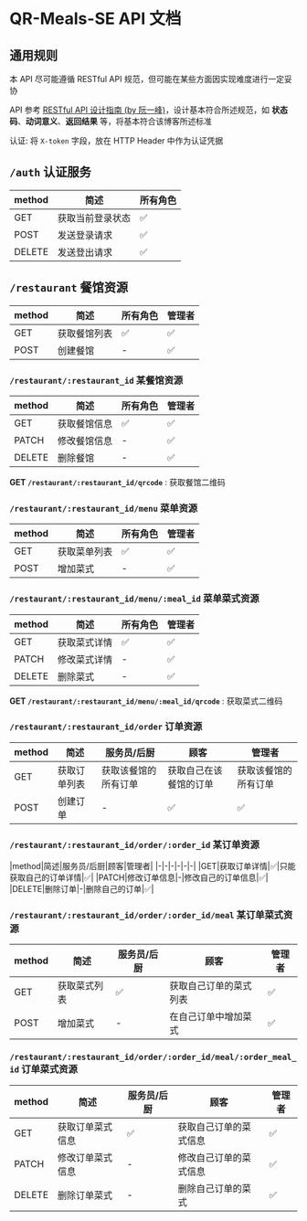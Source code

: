 # QR-Meals-SE API 文档

## 通用规则

本 API 尽可能遵循 RESTful API 规范，但可能在某些方面因实现难度进行一定妥协

API 参考 [RESTful API 设计指南 (by 阮一峰)](http://www.ruanyifeng.com/blog/2014/05/restful_api.html)，设计基本符合所述规范，如 **状态码**、**动词意义**、**返回结果** 等，将基本符合该博客所述标准

认证: 将 `X-token` 字段，放在 HTTP Header 中作为认证凭据

## `/auth` 认证服务

|method|简述|所有角色|
|-|-|-|
|GET   |获取当前登录状态|:white_check_mark:|
|POST  |发送登录请求|:white_check_mark:|
|DELETE|发送登出请求|:white_check_mark:|

## `/restaurant` 餐馆资源

|method|简述|所有角色|管理者|
|-|-|-|-|
|GET   |获取餐馆列表|:white_check_mark:|:white_check_mark:|
|POST  |创建餐馆|-|:white_check_mark:|

### `/restaurant/:restaurant_id` 某餐馆资源

|method|简述|所有角色|管理者|
|-|-|-|-|
|GET   |获取餐馆信息|:white_check_mark:|:white_check_mark:|
|PATCH |修改餐馆信息|-|:white_check_mark:|
|DELETE|删除餐馆|-|:white_check_mark:|

**GET `/restaurant/:restaurant_id/qrcode`** : 获取餐馆二维码

### `/restaurant/:restaurant_id/menu` 菜单资源

|method|简述|所有角色|管理者|
|-|-|-|-|
|GET   |获取菜单列表|:white_check_mark:|:white_check_mark:|
|POST  |增加菜式|-|:white_check_mark:|

### `/restaurant/:restaurant_id/menu/:meal_id` 菜单菜式资源

|method|简述|所有角色|管理者|
|-|-|-|-|
|GET   |获取菜式详情|:white_check_mark:|:white_check_mark:|
|PATCH |修改菜式详情|-|:white_check_mark:|
|DELETE|删除菜式|-|:white_check_mark:|

**GET `/restaurant/:restaurant_id/menu/:meal_id/qrcode`** : 获取菜式二维码

### `/restaurant/:restaurant_id/order` 订单资源

|method|简述|服务员/后厨|顾客|管理者|
|-|-|-|-|-|
|GET   |获取订单列表|获取该餐馆的所有订单|获取自己在该餐馆的订单|获取该餐馆的所有订单|
|POST  |创建订单|-|:white_check_mark:|:white_check_mark:|

### `/restaurant/:restaurant_id/order/:order_id` 某订单资源

|method|简述|服务员/后厨|顾客|管理者|
|-|-|-|-|-|-|
|GET|获取订单详情|:white_check_mark:|只能获取自己的订单详情|:white_check_mark:|
|PATCH|修改订单信息|-|修改自己的订单信息|:white_check_mark:|
|DELETE|删除订单|-|删除自己的订单|:white_check_mark:|

### `/restaurant/:restaurant_id/order/:order_id/meal` 某订单菜式资源

|method|简述|服务员/后厨|顾客|管理者|
|-|-|-|-|-|
|GET|获取菜式列表|:white_check_mark:|获取自己订单的菜式列表|:white_check_mark:|
|POST|增加菜式|-|在自己订单中增加菜式|:white_check_mark:|

### `/restaurant/:restaurant_id/order/:order_id/meal/:order_meal_id` 订单菜式资源

|method|简述|服务员/后厨|顾客|管理者|
|-|-|-|-|-|
|GET|获取订单菜式信息|:white_check_mark:|获取自己订单的菜式信息|:white_check_mark:|
|PATCH|修改订单菜式信息|-|修改自己订单的菜式信息|:white_check_mark:|
|DELETE|删除订单菜式|-|删除自己订单的菜式|:white_check_mark:|
